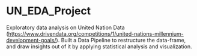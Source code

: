 # UN_EDA_Project
Exploratory data analysis on United Nation Data (https://www.drivendata.org/competitions/1/united-nations-millennium-development-goals/). Built a Data Pipeline to restructure the data-frame, and draw insights out of it by applying statistical analysis and visualization.
